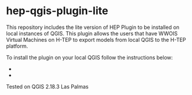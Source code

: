 # hep-qgis-plugin-lite

This repository includes the lite version of HEP Plugin to be installed on local instances of QGIS. This plugin allows the users that have WWOIS Virtual Machines on H-TEP to export models from local QGIS to the H-TEP platform.

To install the plugin on your local QGIS follow the instructions below:

-
-


Tested on QGIS 2.18.3 Las Palmas
